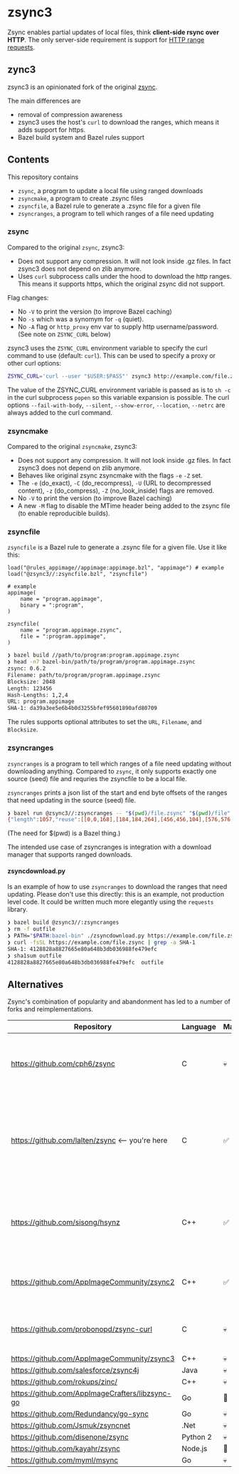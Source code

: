 # zsync3

Zsync enables partial updates of local files, think **client-side rsync over HTTP**.
The only server-side requirement is support for [HTTP range requests](https://developer.mozilla.org/en-US/docs/Web/HTTP/Range_requests).

## zync3
zsync3 is an opinionated fork of the original [zsync](https://github.com/cph6/zsync).

The main differences are
* removal of compression awareness
* zsync3 uses the host's `curl` to download the ranges, which means it adds support for https.
* Bazel build system and Bazel rules support

## Contents

This repository contains
* `zsync`, a program to update a local file using ranged downloads
* `zsyncmake`, a program to create .zsync files
* `zsyncfile`, a Bazel rule to generate a .zsync file for a given file
* `zsyncranges`, a program to tell which ranges of a file need updating

### zsync

Compared to the original `zsync`, zsync3:
* Does not support any compression.
  It will not look inside .gz files.
  In fact zsync3 does not depend on zlib anymore.
* Uses `curl` subprocess calls under the hood to download the http ranges.
  This means it supports https, which the original zsync did not support.

Flag changes:
* No `-V` to print the version (to improve Bazel caching)
* No `-s` which was a synomym for `-q` (quiet).
* No `-A` flag or `http_proxy` env var to supply http username/password. (See note on `ZSYNC_CURL` below)

zsync3 uses the `ZSYNC_CURL` environment variable to specify the curl command to use (default: `curl`).
This can be used to specify a proxy or other curl options:
```sh
ZSYNC_CURL='curl --user "$USER:$PASS"' zsync3 http://example.com/file.zsync
```
The value of the ZSYNC_CURL environment variable is passed as is to `sh -c` in the curl subprocess `popen` so this variable expansion is possible.
The curl options `--fail-with-body`, `--silent`, `--show-error`, `--location`, `--netrc` are always added to the curl command.

### zsyncmake

Compared to the original `zsyncmake`, zsync3:
* Does not support any compression.
  It will not look inside .gz files.
  In fact zsync3 does not depend on zlib anymore.
* Behaves like original zsync zsyncmake with the flags `-e` `-Z` set.
* The `-e` (do_exact), `-C` (do_recompress), `-U` (URL to decompressed content), `-z` (do_compress), `-Z` (no_look_inside) flags are removed.
* No `-V` to print the version (to improve Bazel caching)
* A new `-M` flag to disable the MTime header being added to the zsync file (to enable reproducible builds).

### zsyncfile

`zsyncfile` is a Bazel rule to generate a .zsync file for a given file.
Use it like this:
```Starlark
load("@rules_appimage//appimage:appimage.bzl", "appimage") # example
load("@zsync3//:zsyncfile.bzl", "zsyncfile")

# example
appimage(
    name = "program.appimage",
    binary = ":program",
)

zsyncfile(
    name = "program.appimage.zsync",
    file = ":program.appimage",
)
```

```sh
❯ bazel build //path/to/program:program.appimage.zsync
❯ head -n7 bazel-bin/path/to/program/program.appimage.zsync
zsync: 0.6.2
Filename: path/to/program/program.appimage.zsync
Blocksize: 2048
Length: 123456
Hash-Lengths: 1,2,4
URL: program.appimage
SHA-1: da39a3ee5e6b4b0d3255bfef95601890afd80709
```

The rules supports optional attributes to set the `URL`, `Filename`, and `Blocksize`.

### zsyncranges

`zsyncranges` is a program to tell which ranges of a file need updating without downloading anything.
Compared to `zsync`, it only supports exactly one source (seed) file and requries the zsyncfile to be a local file.

`zsyncranges` prints a json list of the start and end byte offsets of the ranges that need updating in the source (seed) file.

```sh
❯ bazel run @zsync3//:zsyncranges -- "$(pwd)/file.zsync" "$(pwd)/file"
{"length":1057,"reuse":[[0,0,168],[184,184,264],[456,456,104],[576,576,224],[808,808,249]],"download":[[168,183],[448,455],[560,575],[800,807]]}
```
(The need for $(pwd) is a Bazel thing.)

The intended use case of zsyncranges is integration with a download manager that supports ranged downloads.

#### zsyncdownload.py

Is an example of how to use `zsyncranges` to download the ranges that need updating.
Please don't use this directly: this is an example, not production level code.
It could be written much more elegantly using the `requests` library.

```sh
❯ bazel build @zsync3//:zsyncranges
❯ rm -f outfile
❯ PATH="$PATH:bazel-bin" ./zsyncdownload.py https://example.com/file.zsync infile outfile
❯ curl -fsSL https://example.com/file.zsync | grep -a SHA-1
SHA-1: 4128828a8827665e80a648b3db036988fe479efc
❯ sha1sum outfile
4128828a8827665e80a648b3db036988fe479efc  outfile
```

## Alternatives

Zsync's combination of popularity and abandonment has led to a number of forks and reimplementations.

| Repository                                      | Language | Maintained | Notes                                                                                                   |
| ----------------------------------------------- | -------- | ---------- | ------------------------------------------------------------------------------------------------------- |
| https://github.com/cph6/zsync                   | C        | 💀          | Available via most package managers, just `apt install zsync`                                           |
| https://github.com/lalten/zsync <-- you're here | C        | ✅          | No compression support. Using `curl` http client, or one at all (just print ranges). Bazel integration. |
| https://github.com/sisong/hsynz                 | C++      | ✅          | Supports zstd, stronger checksums, directories. Using forked `minihttp` http client lib                 |
| https://github.com/AppImageCommunity/zsync2     | C++      | ✅          | C++ wrapper for zsync. Using `libcpr` http client lib                                                   |
| https://github.com/probonopd/zsync-curl         | C        | 💀          | Mostly original zsync. Using `libcurl` http client lib                                                  |
| https://github.com/AppImageCommunity/zsync3     | C++      | 💀          |                                                                                                         |
| https://github.com/salesforce/zsync4j           | Java     | 💀          |                                                                                                         |
| https://github.com/rokups/zinc/                 | C++      | 💀          |                                                                                                         |
| https://github.com/AppImageCrafters/libzsync-go | Go       | 🤷          |                                                                                                         |
| https://github.com/Redundancy/go-sync           | Go       | 💀          |                                                                                                         |
| https://github.com/Jsmuk/zsyncnet               | .Net     | 💀          |                                                                                                         |
| https://github.com/disenone/zsync               | Python 2 | 💀          |                                                                                                         |
| https://github.com/kayahr/zsync                 | Node.js  | 🤷          |                                                                                                         |
| https://github.com/myml/msync                   | Go       | 💀          |                                                                                                         |

